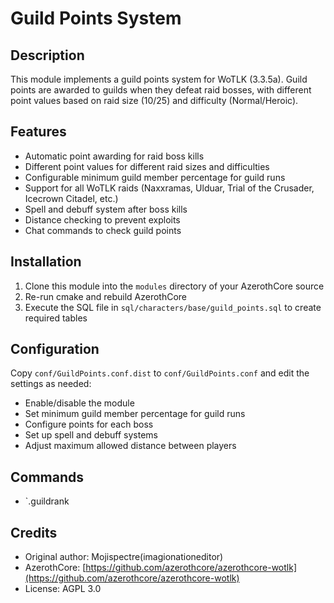 # Guild Points System

## Description

This module implements a guild points system for WoTLK (3.3.5a). Guild points are awarded to guilds when they defeat raid bosses, with different point values based on raid size (10/25) and difficulty (Normal/Heroic).

## Features

- Automatic point awarding for raid boss kills
- Different point values for different raid sizes and difficulties
- Configurable minimum guild member percentage for guild runs
- Support for all WoTLK raids (Naxxramas, Ulduar, Trial of the Crusader, Icecrown Citadel, etc.)
- Spell and debuff system after boss kills
- Distance checking to prevent exploits
- Chat commands to check guild points

## Installation

1. Clone this module into the `modules` directory of your AzerothCore source
2. Re-run cmake and rebuild AzerothCore
3. Execute the SQL file in `sql/characters/base/guild_points.sql` to create required tables

## Configuration

Copy `conf/GuildPoints.conf.dist` to `conf/GuildPoints.conf` and edit the settings as needed:

- Enable/disable the module
- Set minimum guild member percentage for guild runs
- Configure points for each boss
- Set up spell and debuff systems
- Adjust maximum allowed distance between players

## Commands

- `.guildrank 

## Credits

- Original author:  Mojispectre(imagionationeditor)
- AzerothCore: [https://github.com/azerothcore/azerothcore-wotlk](https://github.com/azerothcore/azerothcore-wotlk)
- License: AGPL 3.0 
